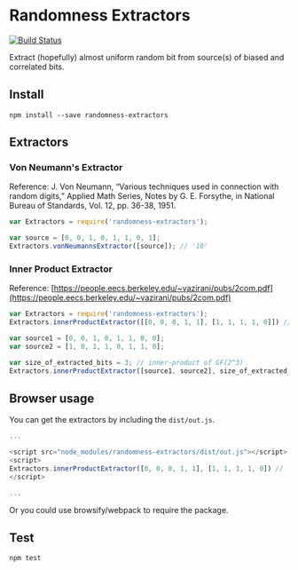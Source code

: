 # Randomness Extractors
[![Build Status](https://travis-ci.org/ycmjason/randomness-extractors.svg?branch=master)](https://travis-ci.org/ycmjason/randomness-extractors)

Extract (hopefully) almost uniform random bit from source(s) of biased and correlated bits.

## Install
```
npm install --save randomness-extractors
```

## Extractors

### Von Neumann's Extractor
Reference: J. Von Neumann, “Various techniques used in connection with random digits,” Applied Math Series, Notes by G. E. Forsythe, in National Bureau of Standards, Vol. 12, pp. 36-38, 1951.

```javascript
var Extractors = require('randomness-extractors');

var source = [0, 0, 1, 0, 1, 1, 0, 1];
Extractors.vonNeumannsExtractor([source]); // '10'
```

### Inner Product Extractor
Reference: [https://people.eecs.berkeley.edu/~vazirani/pubs/2com.pdf](https://people.eecs.berkeley.edu/~vazirani/pubs/2com.pdf)

```javascript
var Extractors = require('randomness-extractors');
Extractors.innerProductExtractor([[0, 0, 0, 1, 1], [1, 1, 1, 1, 0]]) // '0';

var source1 = [0, 0, 1, 0, 1, 1, 0, 0];
var source2 = [1, 0, 1, 1, 0, 1, 1, 0];

var size_of_extracted_bits = 3; // inner-product of GF(2^3)
Extractors.innerProductExtractor([source1, source2], size_of_extracted_bits) // '001'
```

## Browser usage

You can get the extractors by including the `dist/out.js`.

```javascript
...

<script src="node_modules/randomness-extractors/dist/out.js"></script>
<script>
Extractors.innerProductExtractor([0, 0, 0, 1, 1], [1, 1, 1, 1, 0]) // '0';
</script>

...
```

Or you could use browsify/webpack to require the package.

## Test
```
npm test
```
